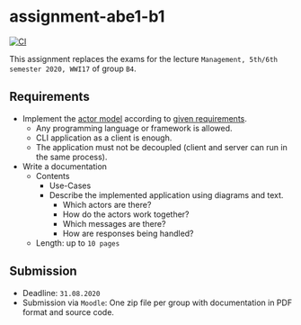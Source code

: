 # assignment-abe1-b1

[![CI](https://github.com/DHBW-VS-WI17B/assignment-abe1-b4/workflows/CI/badge.svg?branch=master)](https://github.com/DHBW-VS-WI17B/assignment-abe1-b4/actions?query=workflow%3ACI)

This assignment replaces the exams for the lecture `Management, 5th/6th semester 2020, WWI17` of group `B4`.

## Requirements

- Implement the [actor model](https://en.wikipedia.org/wiki/Actor_model) according to [given requirements](docs/assignment.pdf).
  - Any programming language or framework is allowed.
  - CLI application as a client is enough.
  - The application must not be decoupled (client and server can run in the same process).
- Write a documentation
  - Contents
    - Use-Cases
    - Describe the implemented application using diagrams and text.
      - Which actors are there?
      - How do the actors work together?
      - Which messages are there?
      - How are responses being handled?
  - Length: up to `10 pages`

## Submission
  
- Deadline: `31.08.2020`
- Submission via `Moodle`: One zip file per group with documentation in PDF format and source code.
